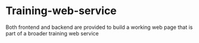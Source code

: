 # Training-web-service
Both frontend and backend are provided to build a working web page that is part of a broader training web service
